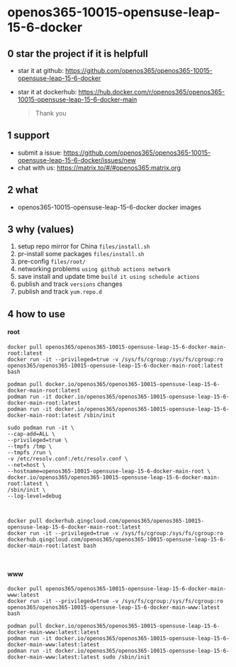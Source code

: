 # openos365-10015-opensuse-leap-15-6-docker

## 0 star the project if it is helpfull

* star it at github: https://github.com/openos365/openos365-10015-opensuse-leap-15-6-docker
* star it at dockerhub: https://hub.docker.com/r/openos365/openos365-10015-opensuse-leap-15-6-docker-main

  > Thank you

## 1 support

* submit a issue: https://github.com/openos365/openos365-10015-opensuse-leap-15-6-docker/issues/new
* chat with us: https://matrix.to/#/#openos365:matrix.org

## 2 what

* openos365-10015-opensuse-leap-15-6-docker docker images
  
## 3 why (values)

1. setup repo mirror for China `files/install.sh`
1. pr-install some packages `files/install.sh`
1. pre-config `files/root/`
1. networking problems `using github actions network`
1. save install and update time `build it using schedule actions`
1. publish and track `versions` changes
1. publish and track `yum.repo.d`

## 4 how to use

#### root
```
docker pull openos365/openos365-10015-opensuse-leap-15-6-docker-main-root:latest
docker run -it --privileged=true -v /sys/fs/cgroup:/sys/fs/cgroup:ro openos365/openos365-10015-opensuse-leap-15-6-docker-main-root:latest bash

podman pull docker.io/openos365/openos365-10015-opensuse-leap-15-6-docker-main-root:latest
podman run -it docker.io/openos365/openos365-10015-opensuse-leap-15-6-docker-main-root:latest
podman run -it docker.io/openos365/openos365-10015-opensuse-leap-15-6-docker-main-root:latest /sbin/init

sudo podman run -it \
--cap-add=ALL \
--privileged=true \
--tmpfs /tmp \
--tmpfs /run \
-v /etc/resolv.conf:/etc/resolv.conf \
--net=host \
--hostname=openos365-10015-opensuse-leap-15-6-docker-main-root \
docker.io/openos365/openos365-10015-opensuse-leap-15-6-docker-main-root:latest \
/sbin/init \
--log-level=debug



docker pull dockerhub.qingcloud.com/openos365/openos365-10015-opensuse-leap-15-6-docker-main-root:latest
docker run -it --privileged=true -v /sys/fs/cgroup:/sys/fs/cgroup:ro dockerhub.qingcloud.com/openos365/openos365-10015-opensuse-leap-15-6-docker-main-root:latest bash



```
#### www

```
docker pull openos365/openos365-10015-opensuse-leap-15-6-docker-main-www:latest
docker run -it --privileged=true -v /sys/fs/cgroup:/sys/fs/cgroup:ro openos365/openos365-10015-opensuse-leap-15-6-docker-main-www:latest bash

podman pull docker.io/openos365/openos365-10015-opensuse-leap-15-6-docker-main-www:latest:latest
podman run -it docker.io/openos365/openos365-10015-opensuse-leap-15-6-docker-main-www:latest:latest
podman run -it docker.io/openos365/openos365-10015-opensuse-leap-15-6-docker-main-www:latest:latest sudo /sbin/init




```
